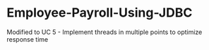 # Employee-Payroll-Using-JDBC

Modified to UC 5 - Implement threads in multiple points to optimize response time